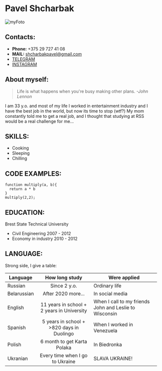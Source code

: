 # Pavel Shcharbak #
![myFoto](/rsschool-cv/img/my%20foto.png "Моё фото")
## **Contacts:** ##

* **Phone:** +375 29 727 41 08
* **MAIL:** shcharbakpavel@gmail.com
* [TELEGRAM](https://t.me/Pablo_orabocsE)
* [INSTAGRAM](https://www.instagram.com/zametki_illusionista/)

## **About myself:** ##
> Life is what happens when you're busy making other plans. *-John Lennon*


I am 33 y.o. and most of my life I worked in entertainment industry and I have the best job in the world, but now its time to stop (wtf?) My mom constantly told me to get a real job, and I thought that studying at RSS would be a real challenge for me...


## **SKILLS:** ##
* Cooking
* Sleeping
* Chilling


## **CODE EXAMPLES:** ##
```
function multiply(a, b){
  return a * b
}
multiply(2,2);
```

## **EDUCATION:** ##
Brest State Technical University
* Civil Engineering 2007 - 2012
* Economy in industry 2010 - 2012

## **LANGUAGE:** ##
Strong side, I give a table: 

Language    | How long study                            | Were applied
------------|:-----------------------------------------:| --------------
Russian     | Since 2 y.o.                              | Ordinary life
Belarussian | After 2020 more...                        | In social media
English     | 11 years in school + 2 years in University| When I call to my friends John and Leslie to Wisconsin
Spanish     | 5 years in school + >820 days in Duolingo | When I worked in Venezuela
Polish      | 6 month to get Karta Polaka               | In Biedronka
Ukranian    | Every time when I go to Ukraine           | SLAVA UKRAINE!